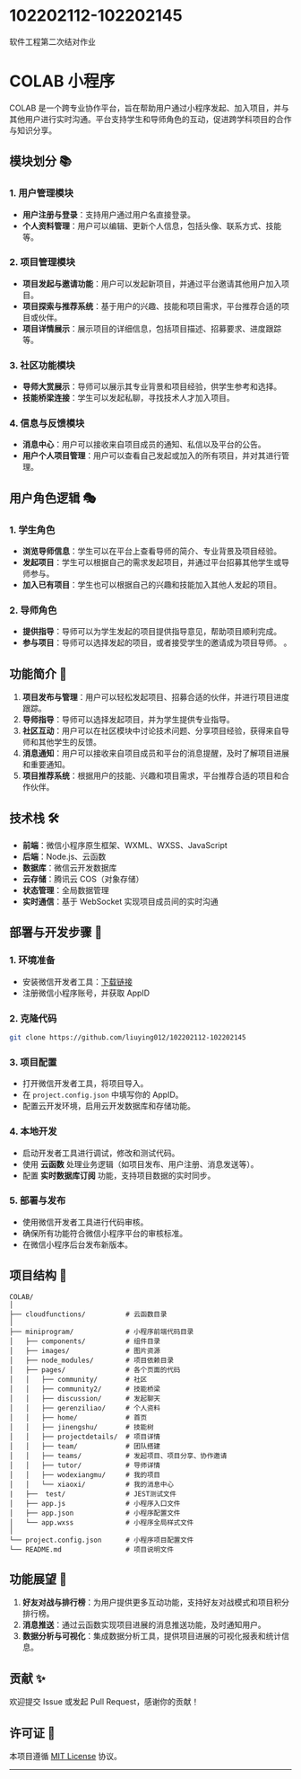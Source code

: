 # 102202112-102202145
软件工程第二次结对作业
# COLAB 小程序

COLAB 是一个跨专业协作平台，旨在帮助用户通过小程序发起、加入项目，并与其他用户进行实时沟通。平台支持学生和导师角色的互动，促进跨学科项目的合作与知识分享。

## 模块划分 📚

### 1. 用户管理模块

- **用户注册与登录**：支持用户通过用户名直接登录。
- **个人资料管理**：用户可以编辑、更新个人信息，包括头像、联系方式、技能等。

### 2. 项目管理模块

- **项目发起与邀请功能**：用户可以发起新项目，并通过平台邀请其他用户加入项目。
- **项目探索与推荐系统**：基于用户的兴趣、技能和项目需求，平台推荐合适的项目或伙伴。
- **项目详情展示**：展示项目的详细信息，包括项目描述、招募要求、进度跟踪等。

### 3. 社区功能模块

- **导师大赏展示**：导师可以展示其专业背景和项目经验，供学生参考和选择。
- **技能桥梁连接**：学生可以发起私聊，寻找技术人才加入项目。


### 4. 信息与反馈模块

- **消息中心**：用户可以接收来自项目成员的通知、私信以及平台的公告。
- **用户个人项目管理**：用户可以查看自己发起或加入的所有项目，并对其进行管理。

## 用户角色逻辑 🎭

### 1. 学生角色

- **浏览导师信息**：学生可以在平台上查看导师的简介、专业背景及项目经验。
- **发起项目**：学生可以根据自己的需求发起项目，并通过平台招募其他学生或导师参与。
- **加入已有项目**：学生也可以根据自己的兴趣和技能加入其他人发起的项目。


### 2. 导师角色

- **提供指导**：导师可以为学生发起的项目提供指导意见，帮助项目顺利完成。
- **参与项目**：导师可以选择发起的项目，或者接受学生的邀请成为项目导师。
。

## 功能简介 🎯

1. **项目发布与管理**：用户可以轻松发起项目、招募合适的伙伴，并进行项目进度跟踪。
2. **导师指导**：导师可以选择发起项目，并为学生提供专业指导。
3. **社区互动**：用户可以在社区模块中讨论技术问题、分享项目经验，获得来自导师和其他学生的反馈。
4. **消息通知**：用户可以接收来自项目成员和平台的消息提醒，及时了解项目进展和重要通知。
5. **项目推荐系统**：根据用户的技能、兴趣和项目需求，平台推荐合适的项目和合作伙伴。

## 技术栈 🛠️

- **前端**：微信小程序原生框架、WXML、WXSS、JavaScript
- **后端**：Node.js、云函数
- **数据库**：微信云开发数据库
- **云存储**：腾讯云 COS（对象存储）
- **状态管理**：全局数据管理
- **实时通信**：基于 WebSocket 实现项目成员间的实时沟通

## 部署与开发步骤 🚀

### 1. 环境准备

- 安装微信开发者工具：[下载链接](https://developers.weixin.qq.com/miniprogram/dev/devtools/download.html)
- 注册微信小程序账号，并获取 AppID

### 2. 克隆代码

```bash
git clone https://github.com/liuying012/102202112-102202145
```

### 3. 项目配置

- 打开微信开发者工具，将项目导入。
- 在 `project.config.json` 中填写你的 AppID。
- 配置云开发环境，启用云开发数据库和存储功能。

### 4. 本地开发

- 启动开发者工具进行调试，修改和测试代码。
- 使用 **云函数** 处理业务逻辑（如项目发布、用户注册、消息发送等）。
- 配置 **实时数据库订阅** 功能，支持项目数据的实时同步。

### 5. 部署与发布

- 使用微信开发者工具进行代码审核。
- 确保所有功能符合微信小程序平台的审核标准。
- 在微信小程序后台发布新版本。

## 项目结构 🌳

```
COLAB/
│
├── cloudfunctions/          # 云函数目录
│  
├── miniprogram/             # 小程序前端代码目录
│   ├── components/          # 组件目录
│   ├── images/              # 图片资源
│   ├── node_modules/        # 项目依赖目录
│   ├── pages/               # 各个页面的代码
│   │   ├── community/       # 社区
│   │   ├── community2/      # 技能桥梁
│   │   ├── discussion/      # 发起聊天
│   │   ├── gerenziliao/     # 个人资料
│   │   ├── home/            # 首页
│   │   ├── jinengshu/       # 技能树
│   │   ├── projectdetails/  # 项目详情
│   │   ├── team/            # 团队搭建
│   │   ├── teams/           # 发起项目、项目分享、协作邀请
│   │   ├── tutor/           # 导师详情
│   │   ├── wodexiangmu/     # 我的项目
│   │   └── xiaoxi/          # 我的消息中心
|   ├──  test/               # JEST测试文件
│   ├── app.js               # 小程序入口文件
│   ├── app.json             # 小程序配置文件
│   └── app.wxss             # 小程序全局样式文件
│
└── project.config.json      # 小程序项目配置文件
└── README.md                # 项目说明文件

```

## 功能展望 🌟

1. **好友对战与排行榜**：为用户提供更多互动功能，支持好友对战模式和项目积分排行榜。
2. **消息推送**：通过云函数实现项目进展的消息推送功能，及时通知用户。
3. **数据分析与可视化**：集成数据分析工具，提供项目进展的可视化报表和统计信息。

## 贡献 ✨

欢迎提交 Issue 或发起 Pull Request，感谢你的贡献！

## 许可证 📄

本项目遵循 [MIT License](LICENSE) 协议。

---



